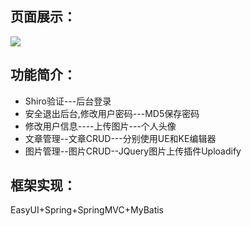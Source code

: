 ## 页面展示：

![](https://github.com/zmdlbr/MyPictures/blob/04fab94ae8137c7017aa2da112635049c454a9ed/SSM-DEMO/SSM-DEMO.png?raw=true)

## 功能简介：

* Shiro验证---后台登录
* 安全退出后台,修改用户密码---MD5保存密码
* 修改用户信息----上传图片---个人头像
* 文章管理--文章CRUD---分别使用UE和KE编辑器
* 图片管理--图片CRUD--JQuery图片上传插件Uploadify

## 框架实现：

EasyUI+Spring+SpringMVC+MyBatis
